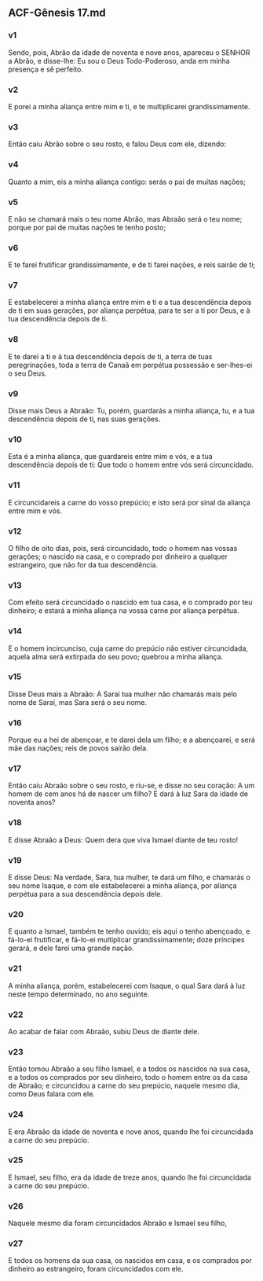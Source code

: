 ## ACF-Gênesis 17.md
### v1
 Sendo, pois, Abrão da idade de noventa e nove anos, apareceu o SENHOR a Abrão, e disse-lhe: Eu sou o Deus Todo-Poderoso, anda em minha presença e sê perfeito.
### v2
 E porei a minha aliança entre mim e ti, e te multiplicarei grandissimamente.
### v3
 Então caiu Abrão sobre o seu rosto, e falou Deus com ele, dizendo:
### v4
 Quanto a mim, eis a minha aliança contigo: serás o pai de muitas nações;
### v5
 E não se chamará mais o teu nome Abrão, mas Abraão será o teu nome; porque por pai de muitas nações te tenho posto;
### v6
 E te farei frutificar grandissimamente, e de ti farei nações, e reis sairão de ti;
### v7
 E estabelecerei a minha aliança entre mim e ti e a tua descendência depois de ti em suas gerações, por aliança perpétua, para te ser a ti por Deus, e à tua descendência depois de ti.
### v8
 E te darei a ti e à tua descendência depois de ti, a terra de tuas peregrinações, toda a terra de Canaã em perpétua possessão e ser-lhes-ei o seu Deus.
### v9
 Disse mais Deus a Abraão: Tu, porém, guardarás a minha aliança, tu, e a tua descendência depois de ti, nas suas gerações.
### v10
 Esta é a minha aliança, que guardareis entre mim e vós, e a tua descendência depois de ti: Que todo o homem entre vós será circuncidado.
### v11
 E circuncidareis a carne do vosso prepúcio; e isto será por sinal da aliança entre mim e vós.
### v12
 O filho de oito dias, pois, será circuncidado, todo o homem nas vossas gerações; o nascido na casa, e o comprado por dinheiro a qualquer estrangeiro, que não for da tua descendência.
### v13
 Com efeito será circuncidado o nascido em tua casa, e o comprado por teu dinheiro; e estará a minha aliança na vossa carne por aliança perpétua.
### v14
 E o homem incircunciso, cuja carne do prepúcio não estiver circuncidada, aquela alma será extirpada do seu povo; quebrou a minha aliança.
### v15
 Disse Deus mais a Abraão: A Sarai tua mulher não chamarás mais pelo nome de Sarai, mas Sara será o seu nome.
### v16
 Porque eu a hei de abençoar, e te darei dela um filho; e a abençoarei, e será mãe das nações; reis de povos sairão dela.
### v17
 Então caiu Abraão sobre o seu rosto, e riu-se, e disse no seu coração: A um homem de cem anos há de nascer um filho? E dará à luz Sara da idade de noventa anos?
### v18
 E disse Abraão a Deus: Quem dera que viva Ismael diante de teu rosto!
### v19
 E disse Deus: Na verdade, Sara, tua mulher, te dará um filho, e chamarás o seu nome Isaque, e com ele estabelecerei a minha aliança, por aliança perpétua para a sua descendência depois dele.
### v20
 E quanto a Ismael, também te tenho ouvido; eis aqui o tenho abençoado, e fá-lo-ei frutificar, e fá-lo-ei multiplicar grandissimamente; doze príncipes gerará, e dele farei uma grande nação.
### v21
 A minha aliança, porém, estabelecerei com Isaque, o qual Sara dará à luz neste tempo determinado, no ano seguinte.
### v22
 Ao acabar de falar com Abraão, subiu Deus de diante dele.
### v23
 Então tomou Abraão a seu filho Ismael, e a todos os nascidos na sua casa, e a todos os comprados por seu dinheiro, todo o homem entre os da casa de Abraão; e circuncidou a carne do seu prepúcio, naquele mesmo dia, como Deus falara com ele.
### v24
 E era Abraão da idade de noventa e nove anos, quando lhe foi circuncidada a carne do seu prepúcio.
### v25
 E Ismael, seu filho, era da idade de treze anos, quando lhe foi circuncidada a carne do seu prepúcio.
### v26
 Naquele mesmo dia foram circuncidados Abraão e Ismael seu filho,
### v27
 E todos os homens da sua casa, os nascidos em casa, e os comprados por dinheiro ao estrangeiro, foram circuncidados com ele.
